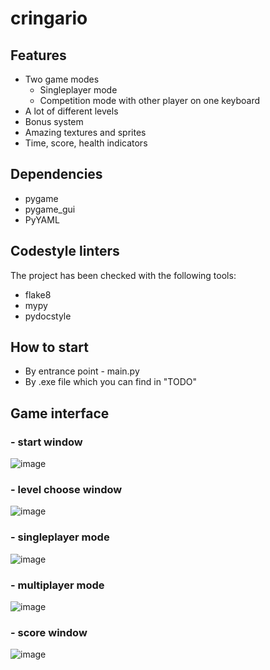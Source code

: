 # cringario
## Features
- Two game modes
  - Singleplayer mode
  - Competition mode with other player on one keyboard
- А lot of different levels
- Bonus system
- Amazing textures and sprites
- Time, score, health indicators

## Dependencies
- pygame
- pygame_gui
- PyYAML

## Codestyle linters
The project has been checked with the following tools:
- flake8
- mypy
- pydocstyle
## How to start
- By entrance point - main.py
- By .exe file which you can find in "TODO"

## Game interface
### - start window
![image](https://user-images.githubusercontent.com/114457052/213004696-c38f7462-11b3-4718-a9fb-08fe1053e503.png)

### - level choose window
![image](https://user-images.githubusercontent.com/114457052/213004781-e02f7140-19ee-4b96-85fb-1c3e91b3235e.png)

### - singleplayer mode
![image](https://user-images.githubusercontent.com/114457052/213005095-cda87439-5939-4986-808e-e9833a8fb6bd.png)

### - multiplayer mode
![image](https://user-images.githubusercontent.com/114457052/213005649-807363cf-c778-4951-a11d-e7ce781c3e0f.png)


### - score window 
![image](https://user-images.githubusercontent.com/114457052/213004393-edebdd74-c232-4c18-ba69-ba38881aeaf1.png)

